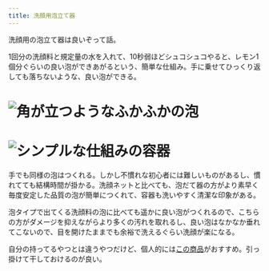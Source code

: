 ```yaml
---
title: 洗顔用泡立て器
---
```

洗顔用の泡立て器は良いぞって話。

1回分の洗顔料と規定量の水を入れて、10秒弱ほどシュコシュコやると、レモン1個分ぐらいの良い泡ができあがるという、簡単な仕組み。手に乗せてひっくり返しても落ちないような、良い泡ができる。

![](https://lh5.googleusercontent.com/mAJWxHXfDLgUSBAFsWsLgao8IUrnCgpT5THt1KSgxaB5r6iGzscIuM6OFtACrbgUhLfsEeOapKspuHLr0uI7zpfiMg1-D0QTrP_fp9p7nRAB2chPqiH6DsoI3At_fhOBl43kCJKUerRLGeabMiOcPkrSXg5gKNzs9gkmPQAA8a6Z7WYbQLv1HjtunMnc "角が立つようなふかふかの泡")
===================================================================================================================================================================================================================================================

![](https://lh6.googleusercontent.com/LgCNsNl-1_LfJkL-16u8Vkk7QQboTI1lm9WoOU7ysw7f67pHVgdfFkZjriMawG5vn8eJuUtImi-x5WjrWDXtevKLXl2zON-6J7hUDkguUeGAYr3CTZCJEVj97LHw8357vbTwyYce6C5qYgQgPqEXx5G6Zs1MI6pnk2S1Q6F6wBPaQUIC7mbLWS8V8hdU "シンプルな仕組みの容器")
=================================================================================================================================================================================================================================================

手でも同様の泡はつくれる。しかし不慣れな初心者には難しいものがあるし、慣れてても結構時間が掛かる。洗顔ネットと比べても、泡だて器の方がより素早く毎度安定した品質の泡が簡単につくれて、容器も洗いやすく清潔な印象がある。

泡タイプで出てくる洗顔料の泡に比べても遥かに良い泡がつくれるので、こちらの方がダメージを抑えながらより多くの汚れを取れるし、良い泡はなかなか垂れてこないので、目を開けたままでも余裕で洗えるぐらい洗顔が楽になる。

自分の持ってるやつとは違うやつだけど、個人的には[この商品](https://www.amazon.co.jp/dp/B09KMP9GDN)がおすすめ。引っ掛けて干しておけるのが良い。
